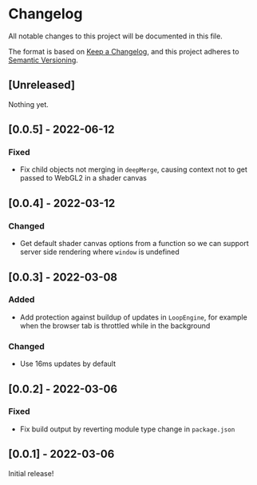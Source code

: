 # Changelog
All notable changes to this project will be documented in this file.

The format is based on [Keep a Changelog](https://keepachangelog.com/en/1.0.0/),
and this project adheres to [Semantic Versioning](https://semver.org/spec/v2.0.0.html).

## [Unreleased]

Nothing yet.

## [0.0.5] - 2022-06-12

### Fixed
- Fix child objects not merging in `deepMerge`, causing context not to get passed to WebGL2 in a shader canvas

## [0.0.4] - 2022-03-12

### Changed
- Get default shader canvas options from a function so we can support server side rendering where `window` is undefined

## [0.0.3] - 2022-03-08

### Added
- Add protection against buildup of updates in `LoopEngine`, for example when the browser tab is throttled while in the background

### Changed
- Use 16ms updates by default

## [0.0.2] - 2022-03-06

### Fixed
- Fix build output by reverting module type change in `package.json`

## [0.0.1] - 2022-03-06

Initial release!
